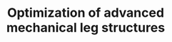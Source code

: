 ---
link: /designopt/projects/2016/desopt_2016_03.pdf
title: Optimization of advanced mechanical leg structures
authors: N. Cahill, P. Wei, H. Yao, H. Bagheri, M, Naso
year: 2016
categories: 598studentproject
---